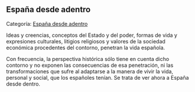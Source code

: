 ## España desde adentro

Categoría: [España desde adentro](http://descubrircorrientes.com.ar/2012/index.php/2447-historia-desde-el-origen-hasta-1814/tierra-argentina-1492-1588/la-desobediencia-de-caboto/carlos-i-y-la-concepcion-imperial/espana-desde-adentro)

Ideas y creencias, conceptos del Estado y del poder, formas de vida y expresiones culturales, litigios religiosos y valores de la sociedad económica procedentes del contorno, penetran la vida española.

Con frecuencia, la perspectiva histórica sólo tiene en cuenta dicho contorno y no exponen las consecuencias de esa penetración, ni las transformaciones que sufre al adaptarse a la manera de vivir la vida, personal y social, que los españoles tenían. Se trata de ver ahora a España desde dentro.